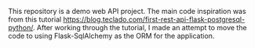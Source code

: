 This repository is a demo web API project. The main code inspiration was from this tutorial https://blog.teclado.com/first-rest-api-flask-postgresql-python/. After working through the tutorial, I made an attempt to move the code to using Flask-SqlAlchemy as 
the ORM for the application.